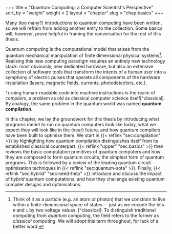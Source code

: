 +++ title = "Quantum Computing: a Computer Scientist's Perspective" sort_by = "weight" weight = 2 layout = "chapter" slug = "chap:basics" +++

Many (too many?) introductions to quantum computing have been written, so we will refrain from adding another entry to the collection. Some basics will, however, prove helpful in framing the conversation for the rest of this thesis.

Quantum computing is the computational model that arises from the quantum mechanical manipulation of finite dimensional physical systems[^particle]. Realising this new computing paradigm requires an entirely new technology stack: most obviously, new dedicated hardware, but also an extensive collection of software tools that transform the intents of a human user into a symphony of electric pulses that operate all components of the hardware installation (lasers, magnetic fields, currents, photodetectors, etc.).

Turning human-readable code into machine instructions is the realm of *compilers*, a problem as old as classical computer science itself[^classical]. By analogy, the same problem in the quantum world was named **quantum compilation**.

In this chapter, we lay the groundwork for this thesis by introducing what programs meant to run on quantum computers look like today, what we expect they will look like in the (near) future, and how quantum compilers have been built to optimise them. We start in {{< reflink "sec:compilation" >}} by highlighting how quantum compilation distinguishes itself from its established classical counterpart. {{< reflink "upper" "sec:basics" >}} then reviews the basic computation primitives of quantum computers and how they are composed to form quantum circuits, the simplest form of quantum programs. This is followed by a review of the leading quantum circuit optimisation techniques in {{< reflink "sec:quantum-sota" >}}. Finally, {{< reflink "sec:hybrid" "sec:need-help" >}} introduce and discuss the impact of _hybrid_ quantum computations, and how they challenge existing quantum compiler designs and optimisations.


[^particle]: Think of it as a particle (e.g. an atom or photon) that we constrain to live within a finite-dimensional space of states -- just as we encode the bits `0` and `1` by two voltage values. [^classical]: To distinguish traditional computing from *quantum* computing, the field refers to the former as *classical* computing.  We will adopt this term throughout, for lack of a better word. 